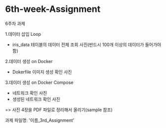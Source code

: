 # 6th-week-Assignment
6주차 과제

1.데이터 삽입 Loop
- iris_data 테이블의 데이터 전체 조회 사진(반드시 100개 이상의 데이터가 들어가야 함)

2.데이터 생성 on Docker
- Dokerfile 이미지 생성 확인 사진

3.데이터 생성 on Docker Compose
- 네트워크 확인 사진
- 생성된 네트워크 확인 사진

=> 사진 4장을 PDF 파일로 정리해서 올리기(sample 참조)


과제 파일명: '이름_3rd_Assignment'
